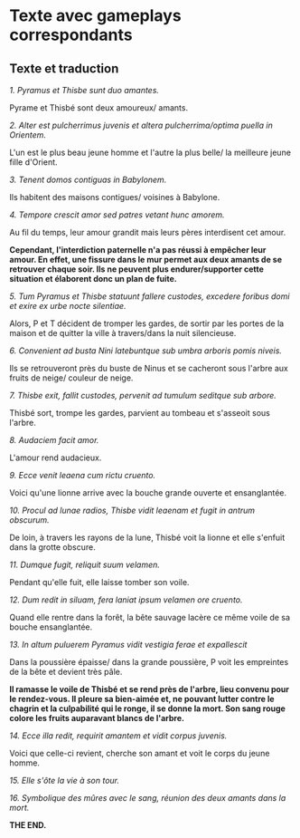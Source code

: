 # Texte avec gameplays correspondants 

## Texte et traduction 

_1. Pyramus et Thisbe sunt duo amantes._ 

Pyrame et Thisbé sont deux amoureux/ amants.

_2. Alter est pulcherrimus juvenis et altera pulcherrima/optima puella in Orientem._

L'un est le plus beau jeune homme et l'autre la plus belle/ la meilleure jeune fille d'Orient.

_3. Tenent domos contiguas in Babylonem._ 

Ils habitent des maisons contigues/ voisines à Babylone.

_4. Tempore crescit amor sed patres vetant hunc amorem._

Au fil du temps, leur amour grandit mais leurs pères interdisent cet amour. 

__Cependant, l'interdiction paternelle n'a pas réussi à empêcher leur amour. En effet, une fissure dans le mur permet aux deux amants de se retrouver chaque soir. Ils ne peuvent plus endurer/supporter cette situation et élaborent donc un plan de fuite.__

_5. Tum Pyramus et Thisbe statuunt fallere custodes, excedere foribus domi et exire ex urbe nocte silentiae._ 

Alors, P et T décident de tromper les gardes, de sortir par les portes de la maison et de quitter la ville à travers/dans la nuit silencieuse. 

_6. Convenient ad busta Nini latebuntque sub umbra arboris pomis niveis._

Ils se retrouveront près du buste de Ninus et se cacheront sous l'arbre aux fruits de neige/ couleur de neige.

_7. Thisbe exit, fallit custodes, pervenit ad tumulum seditque sub arbore._

Thisbé sort, trompe les gardes, parvient au tombeau et s'asseoit sous l'arbre.

_8. Audaciem facit amor._

L'amour rend audacieux.

_9. Ecce venit leaena cum rictu cruento._

Voici qu'une lionne arrive avec la bouche grande ouverte et ensanglantée. 

_10. Procul ad lunae radios, Thisbe vidit leaenam et fugit in antrum obscurum._

De loin, à travers les rayons de la lune, Thisbé voit la lionne et elle s'enfuit dans la grotte obscure.

_11. Dumque fugit, reliquit suum velamen._

Pendant qu'elle fuit, elle laisse tomber son voile.

_12. Dum redit in siluam, fera laniat ipsum velamen ore cruento._

Quand elle rentre dans la forêt, la bête sauvage lacère ce même voile de sa bouche ensanglantée.

_13. In altum puluerem Pyramus vidit vestigia ferae et expallescit_

Dans la poussière épaisse/ dans la grande poussière, P voit les empreintes de la bête et devient très pâle.

__Il ramasse le voile de Thisbé et se rend près de l'arbre, lieu convenu pour le rendez-vous. Il pleure sa bien-aimée et, ne pouvant lutter contre le chagrin et la culpabilité qui le ronge, il se donne la mort. Son sang rouge colore les fruits auparavant blancs de l'arbre.__

_14. Ecce illa redit, requirit amantem et vidit corpus juvenis._ 

Voici que celle-ci revient, cherche son amant et voit le corps du jeune homme. 

_15. Elle s'ôte la vie à son tour._ 

_16. Symbolique des mûres avec le sang, réunion des deux amants dans la mort._

__THE END.__